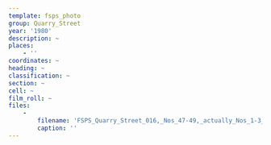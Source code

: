 ```yaml
---
template: fsps_photo
group: Quarry_Street
year: '1980'
description: ~
places:
    - ''
coordinates: ~
heading: ~
classification: ~
section: ~
cell: ~
film_roll: ~
files:
    -
        filename: 'FSPS_Quarry_Street_016,_Nos_47-49,_actually_Nos_1-3_James_St,_7-3-F,_1980.png'
        caption: ''
---
```

